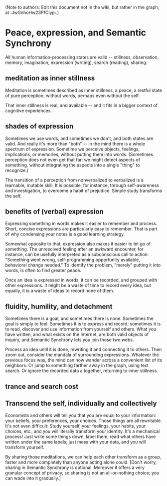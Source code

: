 
(Note to authors: Edit this document not in the wiki, but rather in the graph, at :JwGnhoHw23PfCIyp:.)

# Peace, expression, and Semantic Synchrony

All human information-processing states are valid -- stillness, observation, memory, imagination, expression (writing), search (reading), sharing.

## meditation as inner stillness

Meditation is sometimes described as inner stillness, a peace, a restful state of pure perception, without words, perhaps even without the self.

That inner stillness is real, and available -- and it fits in a bigger context of cognitive experiences.

## shades of expression

Sometimes we use words, and sometimes we don't, and both states are valid. And really it's more than "both" -- in the mind there is a whole spectrum of expression. Sometime we perceive objects, feelings, implications, or memories, without putting them into words. (Sometimes perception does not even get that far: we might detect aspects of something, without integrating the aspects into a single "thing" to recognize.)

The transition of a perception from nonverbalized to verbalized is a learnable, mutable skill. It is possible, for instance, through self-awareness and investigation, to overcome a habit of prejudice. Simple study transforms the self.

## benefits of (verbal) expression

Expressing something in words makes it easier to remember and process. Short, concise expressions are particularly easy to remember. That is part of why condensing your notes is a good learning strategy.

Somewhat opposite to that, expression also makes it easier to let go of something. The unresolved feeling after an awkward encounter, for instance, can be usefully interpreted as a subconscious call to action: "Something went wrong, self-programming opportunity available, behavioral change needed." To identify the problem, "merely" putting it into words, is often to find greater peace.

Once an idea is expressed in words, it can be recorded, and grouped with other expressions. It might be a waste of time to record every idea, but equally, it is a waste of ideas to record none of them.

## fluidity, humility, and detachment

Sometimes there is a goal, and sometimes there is none. Sometimes the goal is simply to feel. Sometimes it is to express and record; sometimes it is to read, discover and use information from yourself and others. What you have written, and what exists on the Internet, are both valid objects of inquiry, and Semantic Synchrony lets you join those two webs.

Process an idea until it is done, rewriting it and connecting it to others. Then zoom out, consider the mandala of surrounding expressions. Whatever the previous focus was, the mind can now wander across a convenient list of its neighbors. Or jump to something farther away in the graph, using text search. Or ignore the recorded data altogether, returning to inner stillness.

## trance and search cost

## Transcend the self, individually and collectively

Economists and others will tell you that you are equal to your information: your beliefs, your preferences, your choices. Those things are all rewritable. It's not even difficult: Study yourself, your feelings, your habits, your choices, etc., and you will literally transform your identity. It's a mechanical process! Just write some things down, label them, read what others have written under the same labels; just mess with your data, and you will transform yourself.

By sharing those meditations, we can help each other transform as a group, faster and more completely than anyone acting alone could. [Don't worry, sharing in Semantic Synchrony is optional. Moreover it offers a very granular concept of privacy, so sharing is not an all-or-nothing choice; you can wade into it gradually.]
